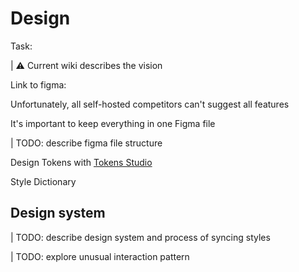 # Design

Task:

| ⚠️ Current wiki describes the vision

Link to figma:

Unfortunately, all self-hosted competitors can't suggest all features

It's important to keep everything in one Figma file

| TODO: describe figma file structure

Design Tokens with [Tokens Studio](https://tokens.studio)

Style Dictionary

## Design system

| TODO: describe design system and process of syncing styles

| TODO: explore unusual interaction pattern
